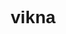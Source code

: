 # vikna
<!DOCTYPE html>
<html lang="uk">
<head>
    <meta charset="UTF-8">
    <meta name="viewport" content="width=device-width, initial-scale=1.0">
    <title>Вікна та Двері Переяслав - Продаж та встановлення</title>
    <style>
        /* Основные стили */
        * {
            margin: 0;
            padding: 0;
            box-sizing: border-box;
            font-family: 'Arial', sans-serif;
        }
        
        body {
            line-height: 1.6;
            color: #333;
        }
        
        .container {
            width: 90%;
            max-width: 1200px;
            margin: 0 auto;
            padding: 0 15px;
        }
        
        /* Шапка */
        header {
            background-color: #1a3a5f;
            color: white;
            padding: 1rem 0;
            position: sticky;
            top: 0;
            z-index: 100;
        }
        
        .header-content {
            display: flex;
            justify-content: space-between;
            align-items: center;
        }
        
        .logo {
            font-size: 1.5rem;
            font-weight: bold;
        }
        
        nav ul {
            display: flex;
            list-style: none;
        }
        
        nav ul li {
            margin-left: 1.5rem;
        }
        
        nav ul li a {
            color: white;
            text-decoration: none;
            transition: color 0.3s;
        }
        
        nav ul li a:hover {
            color: #4da8da;
        }
        
        /* Герой секция */
        .hero {
            background: linear-gradient(rgba(0,0,0,0.5), rgba(0,0,0,0.5)), url('https://via.placeholder.com/1920x600') no-repeat center center/cover;
            height: 60vh;
            display: flex;
            align-items: center;
            justify-content: center;
            text-align: center;
            color: white;
        }
        
        .hero-content h1 {
            font-size: 2.5rem;
            margin-bottom: 1rem;
        }
        
        .hero-content p {
            font-size: 1.2rem;
            margin-bottom: 1.5rem;
        }
        
        .btn {
            display: inline-block;
            background: #4da8da;
            color: white;
            padding: 0.8rem 1.5rem;
            text-decoration: none;
            border-radius: 5px;
            transition: background 0.3s;
        }
        
        .btn:hover {
            background: #1a3a5f;
        }
        
        /* Секции */
        section {
            padding: 4rem 0;
        }
        
        section:nth-child(even) {
            background-color: #f9f9f9;
        }
        
        h2 {
            text-align: center;
            margin-bottom: 2rem;
            color: #1a3a5f;
        }
        
        /* О нас */
        .about-content {
            display: flex;
            flex-wrap: wrap;
            justify-content: space-between;
            align-items: center;
        }
        
        .about-text {
            flex: 1;
            min-width: 300px;
            padding-right: 2rem;
        }
        
        .about-image {
            flex: 1;
            min-width: 300px;
        }
        
        .about-image img {
            width: 100%;
            border-radius: 5px;
        }
        
        /* Процедура заказа */
        .order-steps {
            display: flex;
            flex-wrap: wrap;
            justify-content: space-between;
        }
        
        .step {
            flex: 0 0 calc(33.333% - 1rem);
            background: white;
            padding: 1.5rem;
            margin-bottom: 1.5rem;
            border-radius: 5px;
            box-shadow: 0 2px 10px rgba(0,0,0,0.1);
        }
        
        .step h3 {
            color: #1a3a5f;
            margin-bottom: 1rem;
        }
        
        /* Галерея */
        .gallery {
            display: grid;
            grid-template-columns: repeat(auto-fill, minmax(250px, 1fr));
            gap: 1rem;
        }
        
        .gallery-item {
            position: relative;
            overflow: hidden;
            border-radius: 5px;
            height: 200px;
        }
        
        .gallery-item img {
            width: 100%;
            height: 100%;
            object-fit: cover;
            transition: transform 0.3s;
        }
        
        .gallery-item:hover img {
            transform: scale(1.05);
        }
        
        /* Контакты */
        .contact-info {
            display: flex;
            flex-wrap: wrap;
            justify-content: space-between;
        }
        
        .contact-details, .contact-form {
            flex: 1;
            min-width: 300px;
            padding: 1rem;
        }
        
        .contact-details p {
            margin-bottom: 1rem;
        }
        
        .contact-form form {
            display: flex;
            flex-direction: column;
        }
        
        .contact-form input, .contact-form textarea {
            padding: 0.8rem;
            margin-bottom: 1rem;
            border: 1px solid #ddd;
            border-radius: 5px;
        }
        
        .contact-form button {
            background: #4da8da;
            color: white;
            border: none;
            padding: 0.8rem;
            border-radius: 5px;
            cursor: pointer;
            transition: background 0.3s;
        }
        
        .contact-form button:hover {
            background: #1a3a5f;
        }
        
        /* Футер */
        footer {
            background: #1a3a5f;
            color: white;
            text-align: center;
            padding: 2rem 0;
        }
        
        /* Адаптивность */
        @media (max-width: 768px) {
            .header-content {
                flex-direction: column;
            }
            
            nav ul {
                margin-top: 1rem;
            }
            
            .step {
                flex: 0 0 100%;
            }
        }
    </style>
</head>
<body>
    <!-- Шапка -->
    <header>
        <div class="container header-content">
            <div class="logo">Вікна та Двері Переяслав</div>
            <nav>
                <ul>
                    <li><a href="#about">Про нас</a></li>
                    <li><a href="#order">Як замовити</a></li>
                    <li><a href="#gallery">Галерея</a></li>
                    <li><a href="#contacts">Контакти</a></li>
                </ul>
            </nav>
        </div>
    </header>

    <!-- Герой секция -->
    <section class="hero">
        <div class="container hero-content">
            <h1>Якісні вікна та двері у Переяславі</h1>
            <p>Професійний підбір, продаж та встановлення вікон і дверей</p>
            <a href="#contacts" class="btn">Зв'язатися з нами</a>
        </div>
    </section>

    <!-- О нас -->
    <section id="about">
        <div class="container">
            <h2>Про нас</h2>
            <div class="about-content">
                <div class="about-text">
                    <p>Наш магазин працює за адресою:</p>
                    <p><strong>м. Переяслав, вул. Шкільна 44а, позиція 10</strong></p>
                    <p><strong>Графік роботи:</strong> Вт-Нд з 9:00 до 16:00</p>
                    <p>Ми спеціалізуємося на продажі та встановленні якісних вікон та дверей. Наша команда професіоналів допоможе вам підібрати оптимальні рішення для вашого дому чи офісу.</p>
                </div>
                <div class="about-image">
                    <!-- ВСТАВЬТЕ ФОТО МАГАЗИНА ЗДЕСЬ -->
                    <img src="https://via.placeholder.com/500x300" alt="Наш магазин">
                </div>
            </div>
        </div>
    </section>

    <!-- Процедура заказа -->
    <section id="order">
        <div class="container">
            <h2>Як замовити вікна чи двері</h2>
            <div class="order-steps">
                <div class="step">
                    <h3>1. Орієнтовна ціна</h3>
                    <p>Ви можете самостійно приблизно виміряти свої вікна та ми зробимо прорахунок. Це допоможе вам зрозуміти бюджет замовлення.</p>
                </div>
                <div class="step">
                    <h3>2. Точний замір</h3>
                    <p>Для точного розрахунку ціни знадобиться майстер. Послуга заміру оплачується окремо. У разі замовлення - замір, виготовлення, доставка враховуються у загальну вартість.</p>
                </div>
                <div class="step">
                    <h3>3. Вибір параметрів</h3>
                    <p>Після заміру ви обираєте всі необхідні параметри: кількість камер, тип профілю, колір, відкривання, наявність москітної сітки та інші деталі.</p>
                </div>
                <div class="step">
                    <h3>4. Оплата та договір</h3>
                    <p>Укладається договір з переліком вибраних параметрів, сумою оплати та іншими деталями. Оплачується мінімум 50% вартості замовлення.</p>
                </div>
                <div class="step">
                    <h3>5. Виробництво та доставка</h3>
                    <p>Вікна виготовляються на заводі. По готовності вони доставляються до вас.</p>
                </div>
                <div class="step">
                    <h3>6. Встановлення</h3>
                    <p>Майстер приїде в зручний для вас день для встановлення конструкції.</p>
                </div>
                <div class="step">
                    <h3>7. Оплата решти</h3>
                    <p>Після завершення встановлення оплачується решта суми (50%), можливе відтермінування.</p>
                </div>
                <div class="step">
                    <h3>8. Гарантія</h3>
                    <p>Ми надаємо гарантію від заводу. У разі необхідності, всі недоліки будуть оперативно усунені або замінено.</p>
                </div>
                <div class="step">
                    <h3>9. Відгук</h3>
                    <p>Після завершення роботи ми будемо раді почути ваш відгук про нашу роботу. Ваша думка важлива для нас!</p>
                </div>
            </div>
        </div>
    </section>

    <!-- Галерея -->
    <section id="gallery">
        <div class="container">
            <h2>Наші роботи</h2>
            <div class="gallery">
                <!-- ВСТАВЬТЕ ФОТО ВАШИХ РОБІТ ЗДЕСЬ -->
                <div class="gallery-item">
                    <img src="https://via.placeholder.com/300x200" alt="Фото роботи 1">
                </div>
                <div class="gallery-item">
                    <img src="https://via.placeholder.com/300x200" alt="Фото роботи 2">
                </div>
                <div class="gallery-item">
                    <img src="https://via.placeholder.com/300x200" alt="Фото роботи 3">
                </div>
                <div class="gallery-item">
                    <img src="https://via.placeholder.com/300x200" alt="Фото роботи 4">
                </div>
                <div class="gallery-item">
                    <img src="https://via.placeholder.com/300x200" alt="Фото роботи 5">
                </div>
                <div class="gallery-item">
                    <img src="https://via.placeholder.com/300x200" alt="Фото роботи 6">
                </div>
            </div>
        </div>
    </section>

    <!-- Контакты -->
    <section id="contacts">
        <div class="container">
            <h2>Контакти</h2>
            <div class="contact-info">
                <div class="contact-details">
                    <p><strong>Email:</strong> viknapereyaslavhm@gmail.com</p>
                    <p><strong>Адреса:</strong> м. Переяслав, вул. Шкільна 44а, поз. 10</p>
                    <p><strong>Телефон:</strong> +380 (63) 970 18 10</p>
                    <p><strong>Графік роботи:</strong> Вт-Нд з 9:00 до 16:00</p>
                </div>
                <div class="contact-form">
                    <form>
                        <input type="text" placeholder="Ваше ім'я" required>
                        <input type="email" placeholder="Ваш email" required>
                        <input type="tel" placeholder="Ваш телефон">
                        <textarea placeholder="Ваше повідомлення" rows="5" required></textarea>
                        <button type="submit">Надіслати</button>
                    </form>
                </div>
            </div>
        </div>
    </section>

    <!-- Футер -->
    <footer>
        <div class="container">
            <p>&copy; 2023 Вікна та Двері Переяслав. Всі права захищені.</p>
        </div>
    </footer>
</body>
</html>
